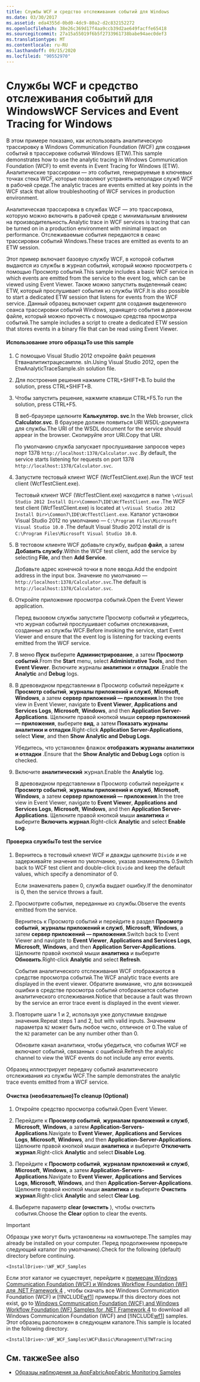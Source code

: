 ```yaml
---
title: Службы WCF и средство отслеживания событий для Windows
ms.date: 03/30/2017
ms.assetid: eda4355d-0bd0-4dc9-80a2-d2c832152272
ms.openlocfilehash: 38e26c369d17f4aa9ccb39d2ae649facffe65418
ms.sourcegitcommit: 27a15a55019f6b5f2733961738babe94aec0def3
ms.translationtype: MT
ms.contentlocale: ru-RU
ms.lasthandoff: 09/15/2020
ms.locfileid: "90552970"
---
```

# <a name="wcf-services-and-event-tracing-for-windows"></a><span data-ttu-id="2c48a-102">Службы WCF и средство отслеживания событий для Windows</span><span class="sxs-lookup"><span data-stu-id="2c48a-102">WCF Services and Event Tracing for Windows</span></span>
<span data-ttu-id="2c48a-103">В этом примере показано, как использовать аналитическую трассировку в Windows Communication Foundation (WCF) для создания событий в трассировке событий Windows (ETW).</span><span class="sxs-lookup"><span data-stu-id="2c48a-103">This sample demonstrates how to use the analytic tracing in Windows Communication Foundation (WCF) to emit events in Event Tracing for Windows (ETW).</span></span> <span data-ttu-id="2c48a-104">Аналитические трассировки — это события, генерируемые в ключевых точках стека WCF, которые позволяют устранять неполадки служб WCF в рабочей среде.</span><span class="sxs-lookup"><span data-stu-id="2c48a-104">The analytic traces are events emitted at key points in the WCF stack that allow troubleshooting of WCF services in production environment.</span></span>

 <span data-ttu-id="2c48a-105">Аналитическая трассировка в службах WCF — это трассировка, которую можно включить в рабочей среде с минимальным влиянием на производительность.</span><span class="sxs-lookup"><span data-stu-id="2c48a-105">Analytic trace in WCF services is tracing that can be turned on in a production environment with minimal impact on performance.</span></span> <span data-ttu-id="2c48a-106">Отслеживаемые события передаются в сеанс трассировки событий Windows.</span><span class="sxs-lookup"><span data-stu-id="2c48a-106">These traces are emitted as events to an ETW session.</span></span>

 <span data-ttu-id="2c48a-107">Этот пример включает базовую службу WCF, в которой события выдаются из службы в журнал событий, который можно просмотреть с помощью Просмотр событий.</span><span class="sxs-lookup"><span data-stu-id="2c48a-107">This sample includes a basic WCF service in which events are emitted from the service to the event log, which can be viewed using Event Viewer.</span></span> <span data-ttu-id="2c48a-108">Также можно запустить выделенный сеанс ETW, который прослушивает события из службы WCF.</span><span class="sxs-lookup"><span data-stu-id="2c48a-108">It is also possible to start a dedicated ETW session that listens for events from the WCF service.</span></span> <span data-ttu-id="2c48a-109">Данный образец включает скрипт для создания выделенного сеанса трассировки событий Windows, хранящего события в двоичном файле, который можно прочесть с помощью средства просмотра событий.</span><span class="sxs-lookup"><span data-stu-id="2c48a-109">The sample includes a script to create a dedicated ETW session that stores events in a binary file that can be read using Event Viewer.</span></span>

#### <a name="to-use-this-sample"></a><span data-ttu-id="2c48a-110">Использование этого образца</span><span class="sxs-lookup"><span data-stu-id="2c48a-110">To use this sample</span></span>

1. <span data-ttu-id="2c48a-111">С помощью Visual Studio 2012 откройте файл решения Етваналитиктрацесампле. sln.</span><span class="sxs-lookup"><span data-stu-id="2c48a-111">Using Visual Studio 2012, open the EtwAnalyticTraceSample.sln solution file.</span></span>

2. <span data-ttu-id="2c48a-112">Для построения решения нажмите CTRL+SHIFT+B.</span><span class="sxs-lookup"><span data-stu-id="2c48a-112">To build the solution, press CTRL+SHIFT+B.</span></span>

3. <span data-ttu-id="2c48a-113">Чтобы запустить решение, нажмите клавиши CTRL+F5.</span><span class="sxs-lookup"><span data-stu-id="2c48a-113">To run the solution, press CTRL+F5.</span></span>

     <span data-ttu-id="2c48a-114">В веб-браузере щелкните **Калькулятор. svc**.</span><span class="sxs-lookup"><span data-stu-id="2c48a-114">In the Web browser, click **Calculator.svc**.</span></span> <span data-ttu-id="2c48a-115">В браузере должен появиться URI WSDL-документа для службы.</span><span class="sxs-lookup"><span data-stu-id="2c48a-115">The URI of the WSDL document for the service should appear in the browser.</span></span> <span data-ttu-id="2c48a-116">Скопируйте этот URI.</span><span class="sxs-lookup"><span data-stu-id="2c48a-116">Copy that URI.</span></span>

     <span data-ttu-id="2c48a-117">По умолчанию служба запускает прослушивание запросов через порт 1378 `http://localhost:1378/Calculator.svc` .</span><span class="sxs-lookup"><span data-stu-id="2c48a-117">By default, the service starts listening for requests on port 1378 `http://localhost:1378/Calculator.svc`.</span></span>

4. <span data-ttu-id="2c48a-118">Запустите тестовый клиент WCF (WcfTestClient.exe).</span><span class="sxs-lookup"><span data-stu-id="2c48a-118">Run the WCF test client (WcfTestClient.exe).</span></span>

     <span data-ttu-id="2c48a-119">Тестовый клиент WCF (WcfTestClient.exe) находится в папке `\<Visual Studio 2012 Install Dir>\Common7\IDE\WcfTestClient.exe` .</span><span class="sxs-lookup"><span data-stu-id="2c48a-119">The WCF test client (WcfTestClient.exe) is located at `\<Visual Studio 2012 Install Dir>\Common7\IDE\WcfTestClient.exe`.</span></span>  <span data-ttu-id="2c48a-120">Каталог установки Visual Studio 2012 по умолчанию — `C:\Program Files\Microsoft Visual Studio 10.0` .</span><span class="sxs-lookup"><span data-stu-id="2c48a-120">The default Visual Studio 2012 install dir is `C:\Program Files\Microsoft Visual Studio 10.0`.</span></span>

5. <span data-ttu-id="2c48a-121">В тестовом клиенте WCF добавьте службу, выбрав **файл**, а затем **Добавить службу**.</span><span class="sxs-lookup"><span data-stu-id="2c48a-121">Within the WCF test client, add the service by selecting **File**, and then **Add Service**.</span></span>

     <span data-ttu-id="2c48a-122">Добавьте адрес конечной точки в поле ввода.</span><span class="sxs-lookup"><span data-stu-id="2c48a-122">Add the endpoint address in the input box.</span></span> <span data-ttu-id="2c48a-123">Значение по умолчанию — `http://localhost:1378/Calculator.svc`.</span><span class="sxs-lookup"><span data-stu-id="2c48a-123">The default is `http://localhost:1378/Calculator.svc`.</span></span>

6. <span data-ttu-id="2c48a-124">Откройте приложение просмотра событий.</span><span class="sxs-lookup"><span data-stu-id="2c48a-124">Open the Event Viewer application.</span></span>

     <span data-ttu-id="2c48a-125">Перед вызовом службы запустите Просмотр событий и убедитесь, что журнал событий прослушивает события отслеживания, созданные из службы WCF.</span><span class="sxs-lookup"><span data-stu-id="2c48a-125">Before invoking the service, start Event Viewer and ensure that the event log is listening for tracking events emitted from the WCF service.</span></span>

7. <span data-ttu-id="2c48a-126">В меню **Пуск** выберите **Администрирование**, а затем **Просмотр событий**.</span><span class="sxs-lookup"><span data-stu-id="2c48a-126">From the **Start** menu, select **Administrative Tools**, and then **Event Viewer**.</span></span>  <span data-ttu-id="2c48a-127">Включите журналы **аналитики** и **отладки** .</span><span class="sxs-lookup"><span data-stu-id="2c48a-127">Enable the **Analytic** and **Debug** logs.</span></span>

8. <span data-ttu-id="2c48a-128">В древовидном представлении в Просмотр событий перейдите к **Просмотр событий**, **журналы приложений и служб**, **Microsoft**, **Windows**, а затем **сервер приложений — приложения**.</span><span class="sxs-lookup"><span data-stu-id="2c48a-128">In the tree view in Event Viewer, navigate to **Event Viewer**, **Applications and Services Logs**, **Microsoft**, **Windows**, and then **Application Server-Applications**.</span></span> <span data-ttu-id="2c48a-129">Щелкните правой кнопкой мыши **сервер приложений — приложения**, выберите **вид**, а затем **Показать журналы аналитики и отладки**.</span><span class="sxs-lookup"><span data-stu-id="2c48a-129">Right-click **Application Server-Applications**, select **View**, and then **Show Analytic and Debug Logs**.</span></span>

     <span data-ttu-id="2c48a-130">Убедитесь, что установлен флажок **отображать журналы аналитики и отладки** .</span><span class="sxs-lookup"><span data-stu-id="2c48a-130">Ensure that the **Show Analytic and Debug Logs** option is checked.</span></span>

9. <span data-ttu-id="2c48a-131">Включите **аналитический** журнал.</span><span class="sxs-lookup"><span data-stu-id="2c48a-131">Enable the **Analytic** log.</span></span>

     <span data-ttu-id="2c48a-132">В древовидном представлении в Просмотр событий перейдите к **Просмотр событий**, **журналы приложений и служб**, **Microsoft**, **Windows**, а затем **сервер приложений — приложения**.</span><span class="sxs-lookup"><span data-stu-id="2c48a-132">In the tree view in Event Viewer, navigate to **Event Viewer**, **Applications and Services Logs**, **Microsoft**, **Windows**, and then **Application Server-Applications**.</span></span> <span data-ttu-id="2c48a-133">Щелкните правой кнопкой мыши **аналитика** и выберите **Включить журнал**.</span><span class="sxs-lookup"><span data-stu-id="2c48a-133">Right-click **Analytic** and select **Enable Log**.</span></span>

#### <a name="to-test-the-service"></a><span data-ttu-id="2c48a-134">Проверка службы</span><span class="sxs-lookup"><span data-stu-id="2c48a-134">To test the service</span></span>

1. <span data-ttu-id="2c48a-135">Вернитесь в тестовый клиент WCF и дважды щелкните `Divide` и не задерживайте значения по умолчанию, указав знаменатель 0.</span><span class="sxs-lookup"><span data-stu-id="2c48a-135">Switch back to WCF test client and double-click `Divide` and keep the default values, which specify a denominator of 0.</span></span>

     <span data-ttu-id="2c48a-136">Если знаменатель равен 0, служба выдает ошибку.</span><span class="sxs-lookup"><span data-stu-id="2c48a-136">If the denominator is 0, then the service throws a fault.</span></span>

2. <span data-ttu-id="2c48a-137">Просмотрите события, переданные из службы.</span><span class="sxs-lookup"><span data-stu-id="2c48a-137">Observe the events emitted from the service.</span></span>

     <span data-ttu-id="2c48a-138">Вернитесь к Просмотр событий и перейдите в раздел **Просмотр событий**, **журналы приложений и служб**, **Microsoft**, **Windows**, а затем **сервер приложений — приложения**.</span><span class="sxs-lookup"><span data-stu-id="2c48a-138">Switch back to Event Viewer and navigate to **Event Viewer**, **Applications and Services Logs**, **Microsoft**, **Windows**, and then **Application Server-Applications**.</span></span> <span data-ttu-id="2c48a-139">Щелкните правой кнопкой мыши **аналитика** и выберите **Обновить**.</span><span class="sxs-lookup"><span data-stu-id="2c48a-139">Right-click **Analytic** and select **Refresh**.</span></span>

     <span data-ttu-id="2c48a-140">События аналитического отслеживания WCF отображаются в средстве просмотра событий.</span><span class="sxs-lookup"><span data-stu-id="2c48a-140">The WCF analytic trace events are displayed in the event viewer.</span></span> <span data-ttu-id="2c48a-141">Обратите внимание, что для возникшей ошибки в средстве просмотра событий отображается событие аналитического отслеживания.</span><span class="sxs-lookup"><span data-stu-id="2c48a-141">Notice that because a fault was thrown by the service an error trace event is displayed in the event viewer.</span></span>

3. <span data-ttu-id="2c48a-142">Повторите шаги 1 и 2, используя уже допустимые входные значения.</span><span class="sxs-lookup"><span data-stu-id="2c48a-142">Repeat steps 1 and 2, but with valid inputs.</span></span> <span data-ttu-id="2c48a-143">Значением параметра `N2` может быть любое число, отличное от 0.</span><span class="sxs-lookup"><span data-stu-id="2c48a-143">The value of the `N2` parameter can be any number other than 0.</span></span>

     <span data-ttu-id="2c48a-144">Обновите канал аналитики, чтобы убедиться, что события WCF не включают событий, связанных с ошибкой.</span><span class="sxs-lookup"><span data-stu-id="2c48a-144">Refresh the analytic channel to view the WCF events do not include any error events.</span></span>

 <span data-ttu-id="2c48a-145">Образец иллюстрирует передачу событий аналитического отслеживания из службы WCF.</span><span class="sxs-lookup"><span data-stu-id="2c48a-145">The sample demonstrates the analytic trace events emitted from a WCF service.</span></span>

#### <a name="to-cleanup-optional"></a><span data-ttu-id="2c48a-146">Очистка (необязательно)</span><span class="sxs-lookup"><span data-stu-id="2c48a-146">To cleanup (Optional)</span></span>

1. <span data-ttu-id="2c48a-147">Откройте средство просмотра событий.</span><span class="sxs-lookup"><span data-stu-id="2c48a-147">Open Event Viewer.</span></span>

2. <span data-ttu-id="2c48a-148">Перейдите к **Просмотр событий**, **журналам приложений и служб**, **Microsoft**, **Windows**, а затем **Application-Servers-Applications**.</span><span class="sxs-lookup"><span data-stu-id="2c48a-148">Navigate to **Event Viewer**, **Applications and Services Logs**, **Microsoft**, **Windows**, and then **Application-Server-Applications**.</span></span> <span data-ttu-id="2c48a-149">Щелкните правой кнопкой мыши **аналитика** и выберите **Отключить журнал**.</span><span class="sxs-lookup"><span data-stu-id="2c48a-149">Right-click **Analytic** and select **Disable Log**.</span></span>

3. <span data-ttu-id="2c48a-150">Перейдите к **Просмотр событий**, **журналам приложений и служб**, **Microsoft**, **Windows**, а затем **Application-Servers-Applications**.</span><span class="sxs-lookup"><span data-stu-id="2c48a-150">Navigate to **Event Viewer**, **Applications and Services Logs**, **Microsoft**, **Windows**, and then **Application-Server-Applications**.</span></span> <span data-ttu-id="2c48a-151">Щелкните правой кнопкой мыши **аналитика** и выберите **Очистить журнал**.</span><span class="sxs-lookup"><span data-stu-id="2c48a-151">Right-click **Analytic** and select **Clear Log**.</span></span>

4. <span data-ttu-id="2c48a-152">Выберите параметр **clear (очистить** ), чтобы очистить события.</span><span class="sxs-lookup"><span data-stu-id="2c48a-152">Choose the **Clear** option to clear the events.</span></span>

> [!IMPORTANT]
> <span data-ttu-id="2c48a-153">Образцы уже могут быть установлены на компьютере.</span><span class="sxs-lookup"><span data-stu-id="2c48a-153">The samples may already be installed on your computer.</span></span> <span data-ttu-id="2c48a-154">Перед продолжением проверьте следующий каталог (по умолчанию).</span><span class="sxs-lookup"><span data-stu-id="2c48a-154">Check for the following (default) directory before continuing.</span></span>  
>
> `<InstallDrive>:\WF_WCF_Samples`  
>
> <span data-ttu-id="2c48a-155">Если этот каталог не существует, перейдите к [примерам Windows Communication Foundation (WCF) и Windows Workflow Foundation (WF) для .NET Framework 4](https://www.microsoft.com/download/details.aspx?id=21459) , чтобы скачать все Windows Communication Foundation (WCF) и [!INCLUDE[wf1](../../../../includes/wf1-md.md)] примеры.</span><span class="sxs-lookup"><span data-stu-id="2c48a-155">If this directory does not exist, go to [Windows Communication Foundation (WCF) and Windows Workflow Foundation (WF) Samples for .NET Framework 4](https://www.microsoft.com/download/details.aspx?id=21459) to download all Windows Communication Foundation (WCF) and [!INCLUDE[wf1](../../../../includes/wf1-md.md)] samples.</span></span> <span data-ttu-id="2c48a-156">Этот образец расположен в следующем каталоге.</span><span class="sxs-lookup"><span data-stu-id="2c48a-156">This sample is located in the following directory.</span></span>  
>
> `<InstallDrive>:\WF_WCF_Samples\WCF\Basic\Management\ETWTracing`  
  
## <a name="see-also"></a><span data-ttu-id="2c48a-157">См. также</span><span class="sxs-lookup"><span data-stu-id="2c48a-157">See also</span></span>

- <span data-ttu-id="2c48a-158">[Образцы наблюдения за AppFabric](/previous-versions/appfabric/ff383407(v=azure.10))</span><span class="sxs-lookup"><span data-stu-id="2c48a-158">[AppFabric Monitoring Samples](/previous-versions/appfabric/ff383407(v=azure.10))</span></span>
